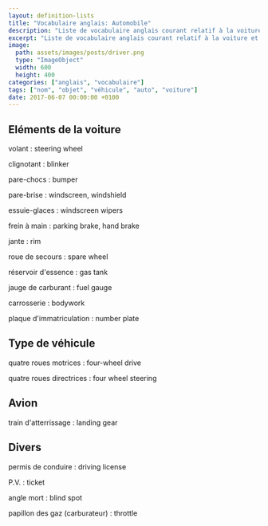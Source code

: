 ```yaml
---
layout: definition-lists
title: "Vocabulaire anglais: Automobile"
description: "Liste de vocabulaire anglais courant relatif à la voiture et autres véhicules motorisés."
excerpt: "Liste de vocabulaire anglais courant relatif à la voiture et autres véhicules motorisés."
image:
  path: assets/images/posts/driver.png
  type: "ImageObject"
  width: 600
  height: 400
categories: ["anglais", "vocabulaire"]
tags: ["nom", "objet", "véhicule", "auto", "voiture"]
date: 2017-06-07 00:00:00 +0100
---
```


## Eléments de la voiture

volant
: steering wheel

clignotant
: blinker

pare-chocs
: bumper

pare-brise
: windscreen, windshield

essuie-glaces
: windscreen wipers

frein à main
: parking brake, hand brake

jante
: rim

roue de secours
:	spare wheel

réservoir d'essence
: gas tank

jauge de carburant
: fuel gauge

carrosserie
: bodywork

plaque d'immatriculation
: number plate


## Type de véhicule

quatre roues motrices
: four-wheel drive

quatre roues directrices
: four wheel steering


## Avion

train d'atterrissage
:	landing gear


## Divers

permis de conduire
: driving license

P.V.
: ticket

angle mort
: blind spot

papillon des gaz (carburateur)
: throttle
